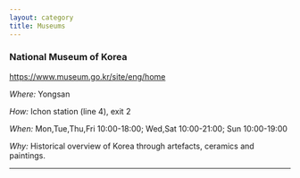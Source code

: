 ```yaml
---
layout: category
title: Museums 
---
```


### National Museum of Korea

<https://www.museum.go.kr/site/eng/home>

_Where:_ Yongsan

_How:_ Ichon station (line 4), exit 2

_When:_ Mon,Tue,Thu,Fri 10:00-18:00; Wed,Sat 10:00-21:00; Sun 10:00-19:00

_Why:_ Historical overview of Korea through artefacts, ceramics and paintings.

------


